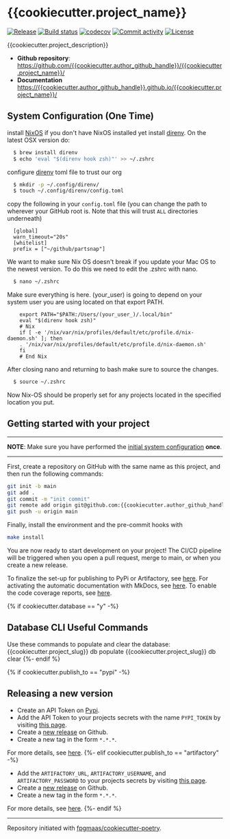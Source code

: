# {{cookiecutter.project_name}}

<!-- This is templated badges that you can remove if you wish to do so. -->
[![Release](https://img.shields.io/github/v/release/{{cookiecutter.author_github_handle}}/{{cookiecutter.project_name}})](https://img.shields.io/github/v/release/{{cookiecutter.author_github_handle}}/{{cookiecutter.project_name}})
[![Build status](https://img.shields.io/github/actions/workflow/status/{{cookiecutter.author_github_handle}}/{{cookiecutter.project_name}}/main.yml?branch=main)](https://github.com/{{cookiecutter.author_github_handle}}/{{cookiecutter.project_name}}/actions/workflows/main.yml?query=branch%3Amain)
[![codecov](https://codecov.io/gh/{{cookiecutter.author_github_handle}}/{{cookiecutter.project_name}}/branch/main/graph/badge.svg)](https://codecov.io/gh/{{cookiecutter.author_github_handle}}/{{cookiecutter.project_name}})
[![Commit activity](https://img.shields.io/github/commit-activity/m/{{cookiecutter.author_github_handle}}/{{cookiecutter.project_name}})](https://img.shields.io/github/commit-activity/m/{{cookiecutter.author_github_handle}}/{{cookiecutter.project_name}})
[![License](https://img.shields.io/github/license/{{cookiecutter.author_github_handle}}/{{cookiecutter.project_name}})](https://img.shields.io/github/license/{{cookiecutter.author_github_handle}}/{{cookiecutter.project_name}})

<!-- Uncomment and **UPDATE** the following links to integrate documentation status for Read the Docs and Testspace. -->
<!-- [![Documentation Status](https://readthedocs.com/projects/partsnap-llc-{{cookiecutter.project_name}}/badge/?version=latest&token=fbd35572c635fc26d72e64f71a1b36006f1d65c3a70a5fa09bcfdfabc64da3d4)](https://partsnap-llc-partsnap-cookiecutter-poetry.readthedocs-hosted.com/en/latest/?badge=latest) -->
<!-- [![Space Metric](https://partsnap.testspace.com/spaces/276170/badge?token=61b8e588504e74168bfe61130177943269d116ee)](https://partsnap.testspace.com/spaces/276170?utm_campaign=metric&utm_medium=referral&utm_source=badge "Test Cases") -->
<!-- [![Space Metric](https://partsnap.testspace.com/spaces/276170/metrics/616814/badge?token=c8134493abfdc1f719ecc94703e37e77d778b63f)](https://partsnap.testspace.com/spaces/276170/current/Code%20Coverage?utm_campaign=metric&utm_medium=referral&utm_source=badge "Code Coverage (lines)") -->
<!-- [![Space Metric](https://partsnap.testspace.com/spaces/276170/metrics/616813/badge?token=ed02f64788f25309f24a951cf3cae40e97c41487)](https://partsnap.testspace.com/spaces/276170/current/Code%20Coverage?utm_campaign=metric&utm_medium=referral&utm_source=badge "Code Coverage (branches)") -->

{{cookiecutter.project_description}}

- **Github repository**: <https://github.com/{{cookiecutter.author_github_handle}}/{{cookiecutter.project_name}}/>
- **Documentation** <https://{{cookiecutter.author_github_handle}}.github.io/{{cookiecutter.project_name}}/>

## System Configuration (One Time)

install [NixOS](https://nixos.org/) if you don't have NixOS installed yet
install [direnv](https://direnv.net/). On the latest OSX version do:

```bash
  $ brew install direnv
  $ echo 'eval "$(direnv hook zsh)"' >> ~/.zshrc
```

configure [direnv](https://direnv.net/man/direnv.toml.1.html) toml file to trust our org

```bash
  $ mkdir -p ~/.config/direnv/
  $ touch ~/.config/direnv/config.toml
```

copy the following in your `config.toml` file (you can change the path to wherever your GitHub root is. Note that this will trust `ALL` directories underneath)

```
  [global]
  warn_timeout="20s"
  [whitelist]
  prefix = ["~/github/partsnap"]
```

We want to make sure Nix OS doesn't break if you update your Mac OS to the newest version.
To do this we need to edit the .zshrc with nano.

```bash
  $ nano ~/.zshrc
```

Make sure everything is here. (your_user) is going to depend on your system user you are using located on that export PATH.

```
    export PATH="$PATH:/Users/(your_user_)/.local/bin"
    eval "$(direnv hook zsh)"
    # Nix
    if [ -e '/nix/var/nix/profiles/default/etc/profile.d/nix-daemon.sh' ]; then
    . '/nix/var/nix/profiles/default/etc/profile.d/nix-daemon.sh'
    fi
    # End Nix
```

After closing nano and returning to bash make sure to source the changes.

```bash
  $ source ~/.zshrc
```

Now Nix-OS should be properly set for any projects located in the specified location you put.

## Getting started with your project

---

**NOTE**: Make sure you have performed the
[initial system configuration](#system-configuration-one-time) **once**.

---

First, create a repository on GitHub with the same name as this project, and then run the following commands:

```bash
git init -b main
git add .
git commit -m "init commit"
git remote add origin git@github.com:{{cookiecutter.author_github_handle}}/{{cookiecutter.project_name}}.git
git push -u origin main
```

Finally, install the environment and the pre-commit hooks with

```bash
make install
```

You are now ready to start development on your project!
The CI/CD pipeline will be triggered when you open a pull request, merge to main, or when you create a new release.

To finalize the set-up for publishing to PyPi or Artifactory, see [here](https://fpgmaas.github.io/cookiecutter-poetry/features/publishing/#set-up-for-pypi).
For activating the automatic documentation with MkDocs, see [here](https://fpgmaas.github.io/cookiecutter-poetry/features/mkdocs/#enabling-the-documentation-on-github).
To enable the code coverage reports, see [here](https://fpgmaas.github.io/cookiecutter-poetry/features/codecov/).

{% if cookiecutter.database == "y" -%}
## Database CLI Useful Commands
Use these commands to populate and clear the database:
{{cookiecutter.project_slug}} db populate
{{cookiecutter.project_slug}} db clear
{%- endif %}

{% if cookiecutter.publish_to == "pypi" -%}
## Releasing a new version

- Create an API Token on [Pypi](https://pypi.org/).
- Add the API Token to your projects secrets with the name `PYPI_TOKEN` by visiting [this page](https://github.com/{{cookiecutter.author_github_handle}}/{{cookiecutter.project_name}}/settings/secrets/actions/new).
- Create a [new release](https://github.com/{{cookiecutter.author_github_handle}}/{{cookiecutter.project_name}}/releases/new) on Github.
- Create a new tag in the form `*.*.*`.

For more details, see [here](https://fpgmaas.github.io/cookiecutter-poetry/features/cicd/#how-to-trigger-a-release).
{%- elif cookiecutter.publish_to == "artifactory" -%}

- Add the `ARTIFACTORY_URL`, `ARTIFACTORY_USERNAME`, and `ARTIFACTORY_PASSWORD` to your projects secrets by visiting [this page](https://github.com/{{cookiecutter.author_github_handle}}/{{cookiecutter.project_name}}/settings/secrets/actions/new).
- Create a [new release](https://github.com/{{cookiecutter.author_github_handle}}/{{cookiecutter.project_name}}/releases/new) on Github.
- Create a new tag in the form `*.*.*`.

For more details, see [here](https://fpgmaas.github.io/cookiecutter-poetry/features/cicd/#how-to-trigger-a-release).
{%- endif %}

---

Repository initiated with [fpgmaas/cookiecutter-poetry](https://github.com/fpgmaas/cookiecutter-poetry).
